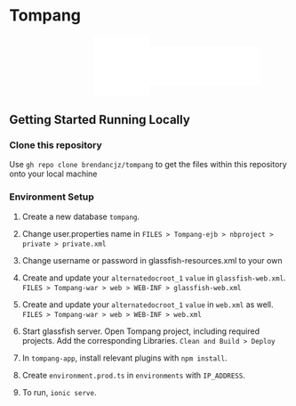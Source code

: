 # Tompang
<div style="display: flex; align-items: center; justify-content: space-around; width: 40%; margin: 0 auto;">
  <img src="https://github.com/brendancjz/tompang/blob/main/Tompang/Tompang-war/web/resources/images/tompang_icon_logo_white.png" width="100">                        
  <img src="https://github.com/brendancjz/tompang/blob/main/Tompang/Tompang-war/web/resources/images/tompang_logo_white.png" width="200">  
</div>

## Getting Started Running Locally

### Clone this repository

Use `gh repo clone brendancjz/tompang` to get the files within this repository onto your local machine

### Environment Setup

1. Create a new database `tompang`.  

2. Change user.properties name in `FILES > Tompang-ejb > nbproject > private > private.xml`

3. Change username or password in glassfish-resources.xml to your own

4. Create and update your `alternatedocroot_1` `value` in `glassfish-web.xml`. `FILES > Tompang-war > web > WEB-INF > glassfish-web.xml`

5. Create and update your `alternatedocroot_1` `value` in `web.xml` as well. `FILES > Tompang-war > web > WEB-INF > web.xml`

6. Start glassfish server. Open Tompang project, including required projects. Add the corresponding Libraries. `Clean and Build > Deploy`  

7. In `tompang-app`, install relevant plugins with `npm install`. 
8. Create `environment.prod.ts` in `environments` with `IP_ADDRESS`. 
9. To run, `ionic serve`.
